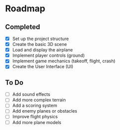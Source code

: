# Roadmap

## Completed

- [x] Set up the project structure
- [x] Create the basic 3D scene
- [x] Load and display the airplane
- [x] Implement player controls (ground)
- [x] Implement game mechanics (takeoff, flight, crash)
- [x] Create the User Interface (UI)

## To Do

- [ ] Add sound effects
- [ ] Add more complex terrain
- [ ] Add a scoring system
- [ ] Add enemy planes or obstacles
- [ ] Improve flight physics
- [ ] Add more plane models